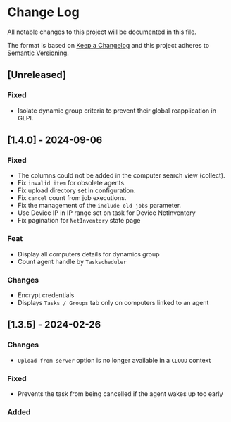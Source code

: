 # Change Log

All notable changes to this project will be documented in this file.

The format is based on [Keep a Changelog](http://keepachangelog.com/)
and this project adheres to [Semantic Versioning](http://semver.org/).

## [Unreleased]

### Fixed

- Isolate dynamic group criteria to prevent their global reapplication in GLPI.

## [1.4.0] - 2024-09-06

### Fixed

- The columns could not be added in the computer search view (collect).
- Fix `invalid item` for obsolete agents.
- Fix upload directory set in configuration.
- Fix `cancel` count from job executions.
- Fix the management of the `include old jobs` parameter.
- Use Device IP in IP range set on task for Device NetInventory
- Fix pagination for `NetInventory` state page

### Feat

- Display all computers details for dynamics group
- Count agent handle by `Taskscheduler`

### Changes

- Encrypt credentials
- Displays ```Tasks / Groups``` tab only on computers linked to an agent


## [1.3.5] - 2024-02-26

### Changes

- ```Upload from server``` option is no longer available in a ```CLOUD``` context

### Fixed

- Prevents the task from being cancelled if the agent wakes up too early

### Added
